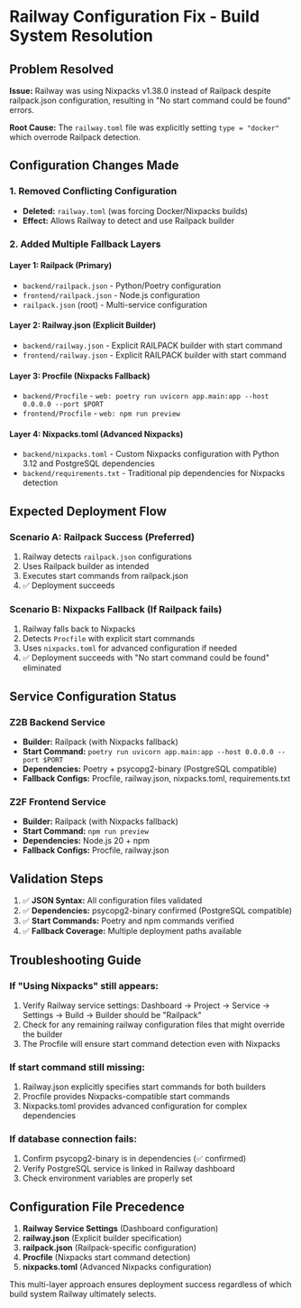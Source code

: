 # Railway Configuration Fix - Build System Resolution

## Problem Resolved

**Issue:** Railway was using Nixpacks v1.38.0 instead of Railpack despite railpack.json configuration, resulting in "No start command could be found" errors.

**Root Cause:** The `railway.toml` file was explicitly setting `type = "docker"` which overrode Railpack detection.

## Configuration Changes Made

### 1. Removed Conflicting Configuration
- **Deleted:** `railway.toml` (was forcing Docker/Nixpacks builds)
- **Effect:** Allows Railway to detect and use Railpack builder

### 2. Added Multiple Fallback Layers

#### Layer 1: Railpack (Primary)
- `backend/railpack.json` - Python/Poetry configuration
- `frontend/railpack.json` - Node.js configuration  
- `railpack.json` (root) - Multi-service configuration

#### Layer 2: Railway.json (Explicit Builder)
- `backend/railway.json` - Explicit RAILPACK builder with start command
- `frontend/railway.json` - Explicit RAILPACK builder with start command

#### Layer 3: Procfile (Nixpacks Fallback)
- `backend/Procfile` - `web: poetry run uvicorn app.main:app --host 0.0.0.0 --port $PORT`
- `frontend/Procfile` - `web: npm run preview`

#### Layer 4: Nixpacks.toml (Advanced Nixpacks)
- `backend/nixpacks.toml` - Custom Nixpacks configuration with Python 3.12 and PostgreSQL dependencies
- `backend/requirements.txt` - Traditional pip dependencies for Nixpacks detection

## Expected Deployment Flow

### Scenario A: Railpack Success (Preferred)
1. Railway detects `railpack.json` configurations
2. Uses Railpack builder as intended
3. Executes start commands from railpack.json
4. ✅ Deployment succeeds

### Scenario B: Nixpacks Fallback (If Railpack fails)
1. Railway falls back to Nixpacks
2. Detects `Procfile` with explicit start commands
3. Uses `nixpacks.toml` for advanced configuration if needed
4. ✅ Deployment succeeds with "No start command could be found" eliminated

## Service Configuration Status

### Z2B Backend Service
- **Builder:** Railpack (with Nixpacks fallback)
- **Start Command:** `poetry run uvicorn app.main:app --host 0.0.0.0 --port $PORT`
- **Dependencies:** Poetry + psycopg2-binary (PostgreSQL compatible)
- **Fallback Configs:** Procfile, railway.json, nixpacks.toml, requirements.txt

### Z2F Frontend Service  
- **Builder:** Railpack (with Nixpacks fallback)
- **Start Command:** `npm run preview`
- **Dependencies:** Node.js 20 + npm
- **Fallback Configs:** Procfile, railway.json

## Validation Steps

1. ✅ **JSON Syntax:** All configuration files validated
2. ✅ **Dependencies:** psycopg2-binary confirmed (PostgreSQL compatible)
3. ✅ **Start Commands:** Poetry and npm commands verified
4. ✅ **Fallback Coverage:** Multiple deployment paths available

## Troubleshooting Guide

### If "Using Nixpacks" still appears:
1. Verify Railway service settings: Dashboard → Project → Service → Settings → Build → Builder should be "Railpack"
2. Check for any remaining railway configuration files that might override the builder
3. The Procfile will ensure start command detection even with Nixpacks

### If start command still missing:
1. Railway.json explicitly specifies start commands for both builders
2. Procfile provides Nixpacks-compatible start commands
3. Nixpacks.toml provides advanced configuration for complex dependencies

### If database connection fails:
1. Confirm psycopg2-binary is in dependencies (✅ confirmed)
2. Verify PostgreSQL service is linked in Railway dashboard
3. Check environment variables are properly set

## Configuration File Precedence

1. **Railway Service Settings** (Dashboard configuration)
2. **railway.json** (Explicit builder specification)
3. **railpack.json** (Railpack-specific configuration)
4. **Procfile** (Nixpacks start command detection)
5. **nixpacks.toml** (Advanced Nixpacks configuration)

This multi-layer approach ensures deployment success regardless of which build system Railway ultimately selects.